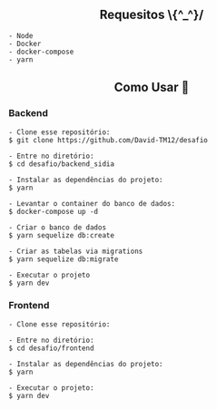 <h2 align="center">Requesitos \{^_^}/</h2>

```
- Node
- Docker
- docker-compose
- yarn
```

<h2 align="center">Como Usar 🤔</h2>

<h3 align="left">Backend</h3>

   ```
   - Clone esse repositório:
   $ git clone https://github.com/David-TM12/desafio

   - Entre no diretório:
   $ cd desafio/backend_sidia

   - Instalar as dependências do projeto:
   $ yarn
   
   - Levantar o container do banco de dados:
   $ docker-compose up -d

   - Criar o banco de dados 
   $ yarn sequelize db:create
   
   - Criar as tabelas via migrations 
   $ yarn sequelize db:migrate

   - Executar o projeto 
   $ yarn dev
   ```

   <h3 align="left">Frontend</h3>

   ```
   - Clone esse repositório:
   
   - Entre no diretório:
   $ cd desafio/frontend

   - Instalar as dependências do projeto:
   $ yarn

   - Executar o projeto:
   $ yarn dev
   



   
   ```
